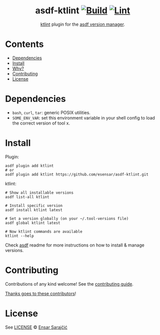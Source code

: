 <div align="center">

# asdf-ktlint [![Build](https://github.com/esensar/asdf-ktlint/actions/workflows/build.yml/badge.svg)](https://github.com/esensar/asdf-ktlint/actions/workflows/build.yml) [![Lint](https://github.com/esensar/asdf-ktlint/actions/workflows/lint.yml/badge.svg)](https://github.com/esensar/asdf-ktlint/actions/workflows/lint.yml)


[ktlint](https://ktlint.github.io/) plugin for the [asdf version manager](https://asdf-vm.com).

</div>

# Contents

- [Dependencies](#dependencies)
- [Install](#install)
- [Why?](#why)
- [Contributing](#contributing)
- [License](#license)

# Dependencies

- `bash`, `curl`, `tar`: generic POSIX utilities.
- `SOME_ENV_VAR`: set this environment variable in your shell config to load the correct version of tool x.

# Install

Plugin:

```shell
asdf plugin add ktlint
# or
asdf plugin add ktlint https://github.com/esensar/asdf-ktlint.git
```

ktlint:

```shell
# Show all installable versions
asdf list-all ktlint

# Install specific version
asdf install ktlint latest

# Set a version globally (on your ~/.tool-versions file)
asdf global ktlint latest

# Now ktlint commands are available
ktlint --help
```

Check [asdf](https://github.com/asdf-vm/asdf) readme for more instructions on how to
install & manage versions.

# Contributing

Contributions of any kind welcome! See the [contributing guide](contributing.md).

[Thanks goes to these contributors](https://github.com/esensar/asdf-ktlint/graphs/contributors)!

# License

See [LICENSE](LICENSE) © [Ensar Sarajčić](https://github.com/esensar/)
